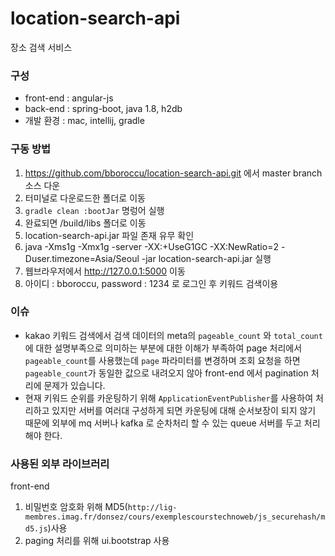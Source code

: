 # location-search-api
장소 검색 서비스

### 구성
- front-end : angular-js
- back-end : spring-boot, java 1.8, h2db
- 개발 환경 : mac, intellij, gradle

### 구동 방법
1. https://github.com/bboroccu/location-search-api.git 에서 master branch 소스 다운
2. 터미널로 다운로드한 폴더로 이동
3. `gradle clean :bootJar` 명렁어 실행
4. 완료되면 /build/libs 폴더로 이동
5. location-search-api.jar 파일 존재 유무 확인 
6. java -Xms1g -Xmx1g -server -XX:+UseG1GC -XX:NewRatio=2 -Duser.timezone=Asia/Seoul -jar location-search-api.jar 실행
7. 웹브라우저에서 http://127.0.0.1:5000 이동
8. 아이디 : bboroccu, password : 1234 로 로그인 후 키워드 검색이용

### 이슈
- kakao 키워드 검색에서 검색 데이터의 meta의 `pageable_count` 와 `total_count`에 대한 설명부족으로 의미하는 부분에 대한 이해가 부족하여
page 처리에서 `pageable_count`를 사용했는데 `page` 파라미터를 변경하며 조회 요청을 하면 `pageable_count`가 동일한 값으로 내려오지 않아
front-end 에서 pagination 처리에 문제가 있습니다. 
- 현재 키워드 순위를 카운팅하기 위해 `ApplicationEventPublisher`를 사용하여 처리하고 있지만 서버를 여러대 구성하게 되면 
카운팅에 대해 순서보장이 되지 않기 때문에 외부에 mq 서버나 kafka 로 순차처리 할 수 있는 queue 서버를 두고 처리해야 한다.

### 사용된 외부 라이브러리
front-end
1. 비밀번호 암호화 위해 MD5(`http://lig-membres.imag.fr/donsez/cours/exemplescourstechnoweb/js_securehash/md5.js`)사용
2. paging 처리를 위해 ui.bootstrap 사용
